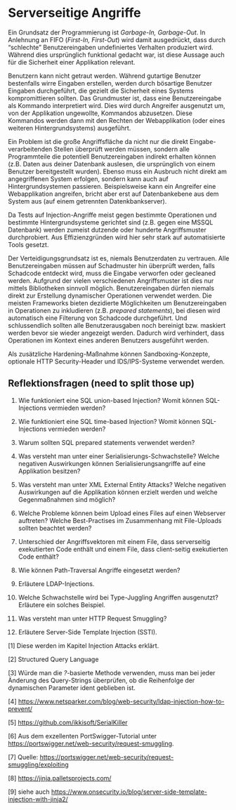 # Serverseitige Angriffe

Ein Grundsatz der Programmierung ist *Garbage-In, Garbage-Out*. In
Anlehnung an FIFO (*First-In, First-Out*) wird damit ausgedrückt, dass
durch “schlechte” Benutzereingaben undefiniertes Verhalten produziert
wird. Während dies ursprünglich funktional gedacht war, ist diese
Aussage auch für die Sicherheit einer Applikation relevant.

Benutzern kann nicht getraut werden. Während gutartige Benutzer
bestenfalls wirre Eingaben erstellen, werden durch bösartige Benutzer
Eingaben durchgeführt, die gezielt die Sicherheit eines Systems
kompromittieren sollten. Das Grundmuster ist, dass eine Benutzereingabe
als Kommando interpretiert wird. Dies wird durch Angreifer ausgenutzt
um, von der Applikation ungewollte, Kommandos abzusetzen. Diese
Kommandos werden dann mit den Rechten der Webapplikation (oder eines
weiteren Hintergrundsystems) ausgeführt.

Ein Problem ist die große Angriffsfläche da nicht nur die direkt
Eingabe-verarbeitenden Stellen überprüft werden müssen, sondern alle
Programmteile die potentiell Benutzereingaben indirekt erhalten können
(z.B. Daten aus deiner Datenbank auslesen, die ursprünglich von einem
Benutzer bereitgestellt wurden). Ebenso muss ein Ausbruch nicht direkt
am angegriffenen System erfolgen, sondern kann auch auf
Hintergrundsystemen passieren. Beispielsweise kann ein Angreifer eine
Webapplikation angreifen, bricht aber erst auf Datenbankebene aus dem
System aus (auf einem getrennten Datenkbankserver).

Da Tests auf Injection-Angriffe meist gegen bestimmte Operationen und
bestimmte Hintergrundsysteme gerichtet sind (z.B. gegen eine MSSQL
Datenbank) werden zumeist dutzende oder hunderte Angriffsmuster
durchprobiert. Aus Effizienzgründen wird hier sehr stark auf
automatisierte Tools gesetzt.

Der Verteidigungsgrundsatz ist es, niemals Benutzerdaten zu vertrauen.
Alle Benutzereingaben müssen auf Schadmuster hin überprüft werden, falls
Schadcode entdeckt wird, muss die Eingabe verworfen oder gecleaned
werden. Aufgrund der vielen verschiedenen Angriffsmuster ist dies nur
mittels Bibliotheken sinnvoll möglich. Benutzereingaben dürfen niemals
direkt zur Erstellung dynamischer Operationen verwendet werden. Die
meisten Frameworks bieten dezidierte Möglichkeiten um Benutzereingaben
in Operationen zu inkludieren (z.B. *prepared statements*), bei diesen
wird automatisch eine Filterung von Schadcode durchgeführt. Und
schlussendlich sollten alle Benutzerausgaben noch bereinigt bzw.
maskiert werden bevor sie wieder angezeigt werden. Dadurch wird
verhindert, dass Operationen im Kontext eines anderen Benutzers
ausgeführt werden.

Als zusätzliche Hardening-Maßnahme können Sandboxing-Konzepte, optionale
HTTP Security-Header und IDS/IPS-Systeme verwendet werden.

## Reflektionsfragen (need to split those up)

1. Wie funktioniert eine SQL union-based Injection? Womit können
   SQL-Injections vermieden werden?

2. Wie funktioniert eine SQL time-based Injection? Womit können
   SQL-Injections vermieden werden?

3. Warum sollten SQL prepared statements verwendet werden?

4. Was versteht man unter einer Serialisierungs-Schwachstelle? Welche
   negativen Auswirkungen können Serialisierungsangriffe auf eine
   Applikation besitzen?

5. Was versteht man unter XML External Entity Attacks? Welche negativen
   Auswirkungen auf die Applikation können erzielt werden und welche
   Gegenmaßnahmen sind möglich?

6. Welche Probleme können beim Upload eines Files auf einen Webserver
   auftreten? Welche Best-Practises im Zusammenhang mit File-Uploads
   sollten beachtet werden?

7. Unterschied der Angriffsvektoren mit einem File, dass serverseitig
   exekutierten Code enthält und einem File, dass client-seitig
   exekutierten Code enthält?

8. Wie können Path-Traversal Angriffe eingesetzt werden?

9. Erläutere LDAP-Injections.

10. Welche Schwachstelle wird bei Type-Juggling Angriffen ausgenutzt?
    Erläutere ein solches Beispiel.

11. Was versteht man unter HTTP Request Smuggling?

12. Erläutere Server-Side Template Injection (SSTI).

[1] Diese werden im Kapitel Injection Attacks erklärt.

[2] Structured Query Language

[3] Würde man die *?*-basierte Methode verwenden, muss man bei jeder
Änderung des Query-Strings überprüfen, ob die Reihenfolge der
dynamischen Parameter ident geblieben ist.

[4] <https://www.netsparker.com/blog/web-security/ldap-injection-how-to-prevent/>

[5] <https://github.com/ikkisoft/SerialKiller>

[6] Aus dem exzellenten PortSwigger-Tutorial unter
<https://portswigger.net/web-security/request-smuggling>.

[7] Quelle:
<https://portswigger.net/web-security/request-smuggling/exploiting>

[8] <https://jinja.palletsprojects.com/>

[9] siehe auch
<https://www.onsecurity.io/blog/server-side-template-injection-with-jinja2/>
